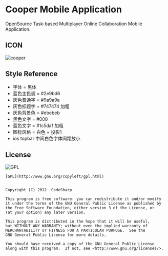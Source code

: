 # Cooper Mobile Application

OpenSource Task-based Multiplayer Online Collaboration Mobile Application.

## ICON

![cooper](http://www.icodesharp.com/cooper.png)

## Style Reference

- 字体 = 黑体
- 蓝色主色调 = #2e9bd6
- 灰色普通字 = #9a9a9a 
- 灰色标题字 = #747474 加粗
- 灰色背景色 = #ebebeb
- 黑色文字 = #000
- 蓝色文字 = #1c5daf 加粗
- 图标风格 = 白色 + 投影1
- ios topbar 中间白色字体间距放小 

## License

![GPL](http://www.gnu.org/graphics/gplv3-127x51.png)

	[GPL](http://www.gnu.org/copyleft/gpl.html)
	

	Copyright (C) 2012  CodeSharp

	This program is free software: you can redistribute it and/or modify
	it under the terms of the GNU General Public License as published by
	the Free Software Foundation, either version 3 of the License, or
	(at your option) any later version.

	This program is distributed in the hope that it will be useful,
	but WITHOUT ANY WARRANTY; without even the implied warranty of
	MERCHANTABILITY or FITNESS FOR A PARTICULAR PURPOSE.  See the
	GNU General Public License for more details.

	You should have received a copy of the GNU General Public License
	along with this program.  If not, see <http://www.gnu.org/licenses/>.
